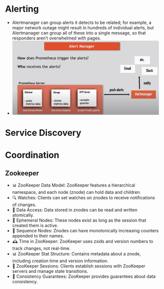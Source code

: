 # Alerting
- Alertmanager can group alerts it detects to be related; for example, a major network outage might result in hundreds of individual alerts, but Alertmanager can group all of these into a single message, so that responders aren’t overwhelmed with pages.
- ![Alert Manager](Prometus_Alerting.png)
# Service Discovery
# Coordination
## Zookeeper
- 📊 ZooKeeper Data Model: ZooKeeper features a hierarchical namespace, and each node (znode) can hold data and children.
- 🔍 Watches: Clients can set watches on znodes to receive notifications of changes.
- 📂 Data Access: Data stored in znodes can be read and written atomically.
- 🌟 Ephemeral Nodes: These nodes exist as long as the session that created them is active.
- 🔢 Sequence Nodes: Znodes can have monotonically increasing counters appended to their names.
- 🕰️ Time in ZooKeeper: ZooKeeper uses zxids and version numbers to track changes, not real-time.
- 📊 ZooKeeper Stat Structure: Contains metadata about a znode, including creation time and version information.
- 🔌 ZooKeeper Sessions: Clients establish sessions with ZooKeeper servers and manage state transitions.
- 🚀 Consistency Guarantees: ZooKeeper provides guarantees about data consistency.